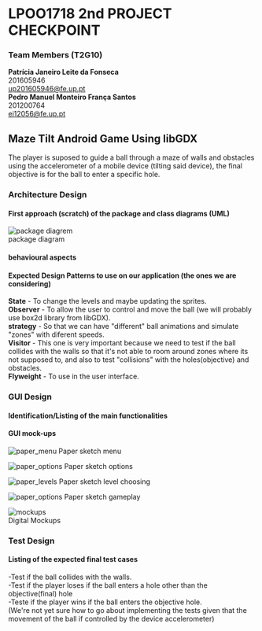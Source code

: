 # LPOO1718 2nd PROJECT CHECKPOINT 
### Team Members (T2G10) <br />
**Patrícia Janeiro Leite da Fonseca** <br />
201605946 <br />
up201605946@fe.up.pt <br />
**Pedro Manuel Monteiro França Santos** <br />
201200764 <br />
ei12056@fe.up.pt <br />

## Maze Tilt Android Game Using libGDX

The player is suposed to guide a ball through a maze of walls and obstacles using the accelerometer of a mobile device (tilting said device), the final objective is for the ball to enter a specific hole.

### Architecture Design
#### First approach (scratch) of the package and class diagrams (UML)

![package diagrem](images/Diagram2.png) <br />
package diagram <br />


#### behavioural aspects

#### Expected Design Patterns to use on our application (the ones we are considering)
**State** - To change the levels and maybe updating the sprites.  <br />
**Observer** - To allow the user to control and move the ball (we will probably use box2d library from libGDX).  <br />
**strategy** - So that we can have "different" ball animations and simulate "zones" with diferent speeds. <br />
**Visitor** - This one is very important because we need to test if the ball collides with the walls so that it's not able to room around zones where its not supposed to, and also to test "collisions" with the holes(objective) and obstacles. <br />
**Flyweight** - To use in the user interface.  <br />


### GUI Design
#### Identification/Listing of the main functionalities

#### GUI mock-ups
![paper_menu](images/papel1.jpg)
Paper sketch menu  <br />

![paper_options](images/papel4.jpg)
Paper sketch options  <br />

![paper_levels](images/papel2.jpg)
Paper sketch level choosing  <br />

![paper_options](images/papel3.jpg)
Paper sketch gameplay  <br />

![mockups](images/mockups.png) <br />
Digital Mockups  <br />

### Test Design
#### Listing of the expected final test cases
-Test if the ball collides with the walls. <br />
-Test if the player loses if the ball enters a hole other than the objective(final) hole <br />
-Teste if the player wins if the ball enters the objective hole. <br />
(We're not yet sure how to go about implementing the tests given that the movement of the ball if controlled by the device accelerometer) <br />
